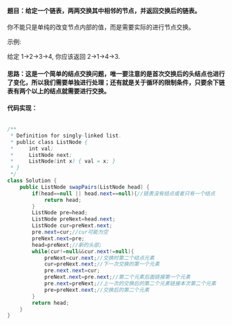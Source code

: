 ﻿####   题目：给定一个链表，两两交换其中相邻的节点，并返回交换后的链表。

你不能只是单纯的改变节点内部的值，而是需要实际的进行节点交换。

 

示例:

给定 1->2->3->4, 你应该返回 2->1->4->3.

####   思路：这是一个简单的结点交换问题，唯一要注意的是首次交换后的头结点也进行了变化，所以我们需要单独进行处理；还有就是关于循环的限制条件，只要余下链表有两个以上的结点就需要进行交换。
####   代码实现：
```java

/**
 * Definition for singly-linked list.
 * public class ListNode {
 *     int val;
 *     ListNode next;
 *     ListNode(int x) { val = x; }
 * }
 */
class Solution {
    public ListNode swapPairs(ListNode head) {
        if(head==null || head.next==null){//链表没有结点或者只有一个结点
            return head;
        }
        ListNode pre=head;
        ListNode preNext=head.next;
        ListNode cur=preNext.next;
        pre.next=cur;//cur可能为空
        preNext.next=pre;
        head=preNext;//新的头部;
        while(cur!=null&&cur.next!=null){
            preNext=cur.next;//交换时第二个结点元素
            cur=preNext.next;//下一次交换的第一个元素
            pre.next.next=cur;
            preNext.next=pre.next;//第二个元素后面链接第一个元素
            pre.next=preNext;//上一次的交换后的第二个元素链接本次第二个元素
            pre=preNext.next;//交换后的第二个元素
        }
        return head;
    }
}


```
